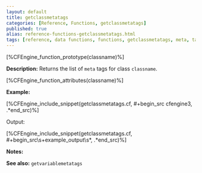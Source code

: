 ```yaml
---
layout: default
title: getclassmetatags
categories: [Reference, Functions, getclassmetatags]
published: true
alias: reference-functions-getclassmetatags.html
tags: [reference, data functions, functions, getclassmetatags, meta, tags]
---
```


[%CFEngine_function_prototype(classname)%]

**Description:** Returns the list of `meta` tags for class `classname`.

[%CFEngine_function_attributes(classname)%]

**Example:**

[%CFEngine_include_snippet(getclassmetatags.cf, #\+begin_src cfengine3, .*end_src)%]

Output:

[%CFEngine_include_snippet(getclassmetatags.cf, #\+begin_src\s+example_output\s*, .*end_src)%]

**Notes:**

**See also:** `getvariablemetatags`
